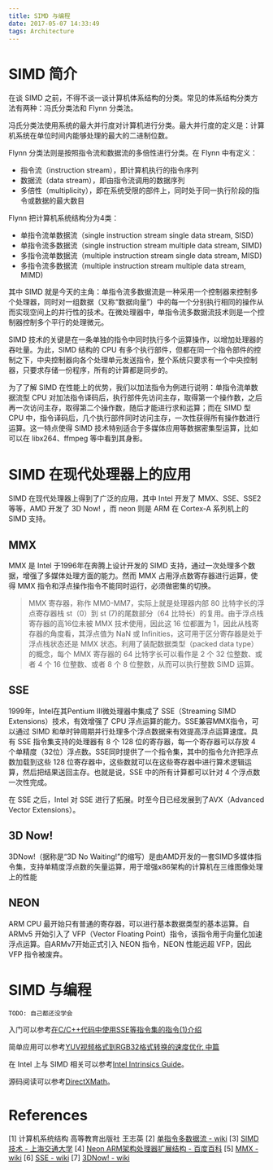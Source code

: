 ```yaml
---
title: SIMD 与编程
date: 2017-05-07 14:33:49
tags: Architecture
---
```


# SIMD 简介

在谈 SIMD 之前，不得不谈一谈计算机体系结构的分类。常见的体系结构分类方法有两种：冯氏分类法和 Flynn 分类法。

冯氏分类法使用系统的最大并行度对计算机进行分类。最大并行度的定义是：计算机系统在单位时间内能够处理的最大的二进制位数。

Flynn 分类法则是按照指令流和数据流的多倍性进行分类。在 Flynn 中有定义：

- 指令流（instruction stream），即计算机执行的指令序列
- 数据流（data stream），即由指令流调用的数据序列
- 多倍性（multiplicity），即在系统受限的部件上，同时处于同一执行阶段的指令或数据的最大数目

Flynn 把计算机系统结构分为4类：

- 单指令流单数据流（single instruction stream single data stream, SISD)
- 单指令流多数据流（single instruction stream multiple data stream, SIMD)
- 多指令流单数据流（multiple instruction stream single data stream, MISD)
- 多指令流多数据流（multiple instruction stream multiple data stream, MIMD)

其中 SIMD 就是今天的主角：单指令流多数据流是一种采用一个控制器来控制多个处理器，同时对一组数据（又称“数据向量”）中的每一个分别执行相同的操作从而实现空间上的并行性的技术。在微处理器中，单指令流多数据流技术则是一个控制器控制多个平行的处理微元。

SIMD 技术的关键是在一条单独的指令中同时执行多个运算操作，以增加处理器的吞吐量。为此，SIMD 结构的 CPU 有多个执行部件，但都在同一个指令部件的控制之下，中央控制器向各个处理单元发送指令，整个系统只要求有一个中央控制器，只要求存储一份程序，所有的计算都是同步的。

为了了解 SIMD 在性能上的优势，我们以加法指令为例进行说明：单指令流单数据流型 CPU 对加法指令译码后，执行部件先访问主存，取得第一个操作数，之后再一次访问主存，取得第二个操作数，随后才能进行求和运算；而在 SIMD 型 CPU 中，指令译码后，几个执行部件同时访问主存，一次性获得所有操作数进行运算。这一特点使得 SIMD 技术特别适合于多媒体应用等数据密集型运算，比如可以在 libx264、ffmpeg 等中看到其身影。

# SIMD 在现代处理器上的应用

SIMD 在现代处理器上得到了广泛的应用，其中 Intel 开发了 MMX、SSE、SSE2 等等，AMD 开发了 3D Now! ，而 neon 则是 ARM 在 Cortex-A 系列机上的 SIMD 支持。

## MMX 

MMX 是 Intel 于1996年在奔腾上设计开发的 SIMD 支持，通过一次处理多个数据，增强了多媒体处理方面的能力。然而 MMX 占用浮点数寄存器进行运算，使得 MMX 指令和浮点操作指令不能同时运行，必须做密集的切换。

> MMX 寄存器，称作 MM0-MM7，实际上就是处理器内部 80 比特字长的浮点寄存器栈 st（0）到 st (7)的尾数部分（64 比特长）的复用。由于浮点栈寄存器的高16位未被 MMX 技术使用，因此这 16 位都置为 1，因此从栈寄存器的角度看，其浮点值为 NaN 或 Infinities，这可用于区分寄存器是处于浮点栈状态还是 MMX 状态。利用了装配数据类型（packed data type）的概念，每个 MMX 寄存器的 64 比特字长可以看作是 2 个 32 位整数、或者 4 个 16 位整数、或者 8 个 8 位整数，从而可以执行整数 SIMD 运算。

## SSE

1999年，Intel在其Pentium III微处理器中集成了 SSE（Streaming SIMD Extensions）技术，有效增强了 CPU 浮点运算的能力。SSE兼容MMX指令，可以通过 SIMD 和单时钟周期并行处理多个浮点数据来有效提高浮点运算速度。具有 SSE 指令集支持的处理器有 8 个 128 位的寄存器，每一个寄存器可以存放 4 个单精度（32位）浮点数。SSE同时提供了一个指令集，其中的指令允许把浮点数加载到这些 128 位寄存器中，这些数就可以在这些寄存器中进行算术逻辑运算，然后把结果送回主存。也就是说，SSE 中的所有计算都可以针对 4 个浮点数一次性完成。

在 SSE 之后，Intel 对 SSE 进行了拓展。时至今日已经发展到了AVX（Advanced Vector Extensions）。

## 3D Now!

3DNow!（据称是“3D No Waiting!”的缩写）是由AMD开发的一套SIMD多媒体指令集，支持单精度浮点数的矢量运算，用于增强x86架构的计算机在三维图像处理上的性能

## NEON 

ARM CPU 最开始只有普通的寄存器，可以进行基本数据类型的基本运算。自 ARMv5 开始引入了 VFP（Vector Floating Point）指令，该指令用于向量化加速浮点运算。自ARMv7开始正式引入 NEON 指令，NEON 性能远超 VFP，因此 VFP 指令被废弃。

# SIMD 与编程

```
TODO: 自己都还没学会
```

入门可以参考[在C/C++代码中使用SSE等指令集的指令(1)介绍](http://blog.csdn.net/gengshenghong/article/details/7007100)

简单应用可以参考[YUV视频格式到RGB32格式转换的速度优化 中篇](http://blog.csdn.net/housisong/article/details/1866970)

在 Intel 上与 SIMD 相关可以参考[Intel Intrinsics Guide](https://software.intel.com/sites/landingpage/IntrinsicsGuide)。

源码阅读可以参考[DirectXMath](https://github.com/Microsoft/DirectXMath)。

# References

[1] 计算机系统结构 高等教育出版社 王志英
[2] [单指令多数据流 - wiki](https://zh.wikipedia.org/wiki/%E5%8D%95%E6%8C%87%E4%BB%A4%E6%B5%81%E5%A4%9A%E6%95%B0%E6%8D%AE%E6%B5%81)
[3] [SIMD 技术 - 上海交通大学](http://share.onlinesjtu.com/mod/tab/view.php?id=303)
[4] [Neon ARM架构处理器扩展结构 - 百度百科](http://baike.baidu.com/link?url=q7oQjCLR8a8YYzM0tW5bUBln2J1rEKXXxjjhmv1eQoZYaJwMrOT8mp88qvXx1Q8_cnOh_WlsNS9XDbIRqLBbUK)
[5] [MMX - wiki](https://zh.wikipedia.org/wiki/MMX)
[6] [SSE - wiki](https://zh.wikipedia.org/wiki/SSE)
[7] [3DNow! - wiki](https://zh.wikipedia.org/wiki/3DNow!)
